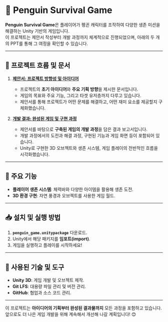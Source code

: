 # 🐧 Penguin Survival Game

**Penguin Survival Game**은 플레이어가 펭귄 캐릭터를 조작하여 다양한 생존 미션을 해결하는 Unity 기반의 게임입니다.  
이 프로젝트는 제안서 작성부터 개발 과정까지 체계적으로 진행되었으며, 아래의 두 개의 PPT를 통해 그 여정을 확인할 수 있습니다.

---

## 📑 프로젝트 흐름 및 문서

1. **[제안서: 프로젝트 방향성 및 아이디어](pengiun_game_suggestion.pptx)**  
   - 프로젝트의 **초기 아이디어**와 **주요 기획 방향**을 제시한 문서입니다.  
   - 게임의 목표와 주요 기능, 그리고 타겟 유저층까지 다루고 있습니다.  
   - 제안서를 통해 프로젝트가 어떤 문제를 해결하고, 어떤 재미 요소를 제공할지 구체화했습니다.

2. **[개발 결과: 완성된 게임 및 구현 과정](penguin_game_presentation.pptx)**  
   - 제안서를 바탕으로 **구축된 게임의 개발 과정**을 담은 결과 보고서입니다.  
   - 개발 과정에서의 도전과 해결 과정, 구현된 기능과 게임 화면 등이 포함되어 있습니다.  
   - Unity로 구현한 3D 오브젝트와 생존 시스템, 게임 플레이의 전반적인 흐름을 시각화했습니다.

---

## 🚀 주요 기능

- **플레이어 생존 시스템**: 체력바와 다양한 아이템을 활용해 생존 도전.
- **3D 환경 구현**: 자연 풍경과 오브젝트를 사용한 게임 월드.

---

## 📥 설치 및 실행 방법

1. **`penguin_game.unitypackage`** 다운로드.
2. Unity에서 해당 패키지를 **임포트(import)**.
3. 게임을 실행하고 플레이를 시작하세요!

---

## 🎨 사용된 기술 및 도구

- **Unity 3D**: 게임 개발 및 오브젝트 제작.
- **Git LFS**: 대용량 파일 관리 및 버전 관리.
- **GitHub**: 협업과 소스 코드 관리.

---

이 프로젝트는 **아이디어의 기획부터 완성된 결과물까지** 모든 과정을 포함하고 있습니다.  
앞으로도 더 나은 게임 개발을 위해 계속해서 개선해 나갈 계획입니다! 😊

